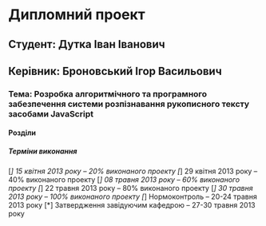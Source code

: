 Дипломний проект
================

Студент: Дутка Іван Іванович
----------------------------
Керівник: Броновський Ігор Васильович
-------------------------------------

### Тема: Розробка алгоритмічного та програмного забезпечення системи розпізнавання рукописного тексту засобами JavaScript

#### Розділи


##### Терміни виконання
[*] 15 квітня 2013 року – 20% виконаного проекту
[*] 29 квітня 2013 року – 40% виконаного проекту
[*] 08 травня 2013 року – 60% виконаного проекту
[*] 22 травня 2013 року – 80% виконаного проекту
[*] 30 травня 2013 року – 100% виконаного проекту
[*] Нормоконтроль – 20-24 травня 2013 року
[*] Затвердження завідуючим кафедрою – 27-30 травня 2013 року
